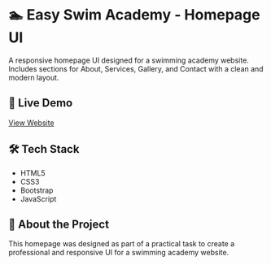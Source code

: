 # 🏊 Easy Swim Academy - Homepage UI

A responsive homepage UI designed for a swimming academy website.  
Includes sections for About, Services, Gallery, and Contact with a clean and modern layout.

## 🚀 Live Demo
[View Website](https://a7medsobih.github.io/easy-swim-academy/)

## 🛠 Tech Stack
- HTML5  
- CSS3  
- Bootstrap  
- JavaScript  

## 🎯 About the Project
This homepage was designed as part of a practical task to create a professional and responsive UI for a swimming academy website.
